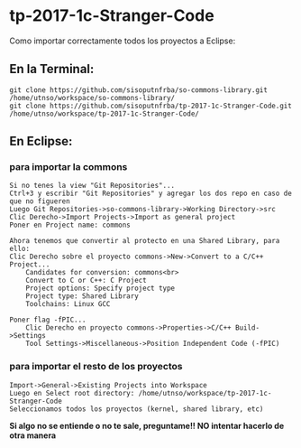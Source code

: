 # tp-2017-1c-Stranger-Code

Como importar correctamente todos los proyectos a Eclipse:

## En la Terminal:

``git clone https://github.com/sisoputnfrba/so-commons-library.git /home/utnso/workspace/so-commons-library/``<br>
``git clone https://github.com/sisoputnfrba/tp-2017-1c-Stranger-Code.git /home/utnso/workspace/tp-2017-1c-Stranger-Code/``

## En Eclipse:

### para importar la commons
```
Si no tenes la view "Git Repositories"...
Ctrl+3 y escribir "Git Repositories" y agregar los dos repo en caso de que no figueren
Luego Git Repositories->so-commons-library->Working Directory->src
Clic Derecho->Import Projects->Import as general project
Poner en Project name: commons

Ahora tenemos que convertir al protecto en una Shared Library, para ello:
Clic Derecho sobre el proyecto commons->New->Convert to a C/C++ Project...
	Candidates for conversion: commons<br>
	Convert to C or C++: C Project
	Project options: Specify project type
	Project type: Shared Library
	Toolchains: Linux GCC
		
Poner flag -fPIC...
	Clic Derecho en proyecto commons->Properties->C/C++ Build->Settings
	Tool Settings->Miscellaneous->Position Independent Code (-fPIC)
```

### para importar el resto de los proyectos
```
Import->General->Existing Projects into Workspace
Luego en Select root directory: /home/utnso/workspace/tp-2017-1c-Stranger-Code
Seleccionamos todos los proyectos (kernel, shared library, etc)
```

**Si algo no se entiende o no te sale, preguntame!! NO intentar hacerlo de otra manera**
